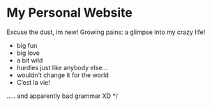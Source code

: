 # My Personal Website
Excuse the dust, im new!
Growing pains: a glimpse into my crazy life! 
- big fun 
- big love
- a bit wild
- hurdles just like anybody else... 
- wouldn't change it for the world
- C’est la vie!

..... and apparently bad grammar XD
*/
